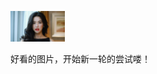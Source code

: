 ![image-20231017093330393](https://raw.githubusercontent.com/Maikkii/typimgs/main/PicGo/202310170933426.png)

好看的图片，开始新一轮的尝试喽！
